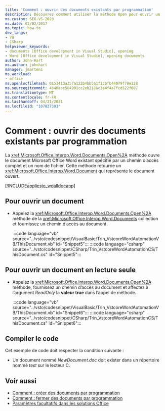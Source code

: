 ```yaml
---
title: 'Comment : ouvrir des documents existants par programmation'
description: Découvrez comment utiliser la méthode Open pour ouvrir un document Microsoft Word existant spécifié par un chemin d’accès complet et un nom de fichier.
ms.custom: SEO-VS-2020
ms.date: 02/02/2017
ms.topic: how-to
dev_langs:
- VB
- CSharp
helpviewer_keywords:
- documents [Office development in Visual Studio], opening
- Word [Office development in Visual Studio], opening documents
author: John-Hart
ms.author: johnhart
manager: jmartens
ms.workload:
- office
ms.openlocfilehash: 0153413a357a122b4bb5a1f1cbfb44079f78e128
ms.sourcegitcommit: 4b40aac584991cc2eb2186c3e4f4a7fcd522f607
ms.translationtype: MT
ms.contentlocale: fr-FR
ms.lasthandoff: 04/21/2021
ms.locfileid: "107827303"
---
```

# <a name="how-to-programmatically-open-existing-documents"></a>Comment : ouvrir des documents existants par programmation
  La <xref:Microsoft.Office.Interop.Word.Documents.Open%2A> méthode ouvre le document Microsoft Office Word existant spécifié par un chemin d’accès complet et un nom de fichier. Cette méthode retourne un <xref:Microsoft.Office.Interop.Word.Document> qui représente le document ouvert.

 [!INCLUDE[appliesto_wdalldocapp](../vsto/includes/appliesto-wdalldocapp-md.md)]

## <a name="to-open-a-document"></a>Pour ouvrir un document

- Appelez la <xref:Microsoft.Office.Interop.Word.Documents.Open%2A> méthode de la <xref:Microsoft.Office.Interop.Word.Documents> collection et fournissez un chemin d’accès au document.

     :::code language="vb" source="../vsto/codesnippet/VisualBasic/Trin_VstcoreWordAutomationVB/ThisDocument.vb" id="Snippet5":::
     :::code language="csharp" source="../vsto/codesnippet/CSharp/Trin_VstcoreWordAutomationCS/ThisDocument.cs" id="Snippet5":::

## <a name="to-open-a-document-as-read-only"></a>Pour ouvrir un document en lecture seule

- Appelez la <xref:Microsoft.Office.Interop.Word.Documents.Open%2A> méthode, fournissez un chemin d’accès au document et affectez à l’argument *ReadOnly* la **valeur true** dans l’appel de méthode.

     :::code language="vb" source="../vsto/codesnippet/VisualBasic/Trin_VstcoreWordAutomationVB/ThisDocument.vb" id="Snippet6":::
     :::code language="csharp" source="../vsto/codesnippet/CSharp/Trin_VstcoreWordAutomationCS/ThisDocument.cs" id="Snippet6":::

## <a name="compile-the-code"></a>Compiler le code
 Cet exemple de code doit respecter la condition suivante :

- Un document nommé *NewDocument.doc* doit exister dans un répertoire nommé *test* sur le lecteur C.

## <a name="see-also"></a>Voir aussi
- [Comment : créer des documents par programmation](../vsto/how-to-programmatically-create-new-documents.md)
- [Comment : fermer des documents par programmation](../vsto/how-to-programmatically-close-documents.md)
- [Paramètres facultatifs dans les solutions Office](../vsto/optional-parameters-in-office-solutions.md)
